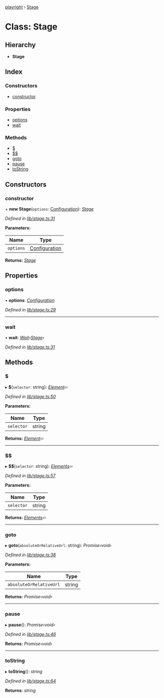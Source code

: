 [playright](../README.md) › [Stage](stage.md)

# Class: Stage

## Hierarchy

* **Stage**

## Index

### Constructors

* [constructor](stage.md#constructor)

### Properties

* [options](stage.md#options)
* [wait](stage.md#wait)

### Methods

* [$](stage.md#)
* [$$](stage.md#)
* [goto](stage.md#goto)
* [pause](stage.md#pause)
* [toString](stage.md#tostring)

## Constructors

###  constructor

\+ **new Stage**(`options`: [Configuration](../interfaces/configuration.md)): *[Stage](stage.md)*

*Defined in [lib/stage.ts:31](https://github.com/automician/playright/blob/master/lib/stage.ts#L31)*

**Parameters:**

Name | Type |
------ | ------ |
`options` | [Configuration](../interfaces/configuration.md) |

**Returns:** *[Stage](stage.md)*

## Properties

###  options

• **options**: *[Configuration](../interfaces/configuration.md)*

*Defined in [lib/stage.ts:29](https://github.com/automician/playright/blob/master/lib/stage.ts#L29)*

___

###  wait

• **wait**: *[Wait](wait.md)‹[Stage](stage.md)›*

*Defined in [lib/stage.ts:31](https://github.com/automician/playright/blob/master/lib/stage.ts#L31)*

## Methods

###  $

▸ **$**(`selector`: string): *[Element](element.md)‹›*

*Defined in [lib/stage.ts:50](https://github.com/automician/playright/blob/master/lib/stage.ts#L50)*

**Parameters:**

Name | Type |
------ | ------ |
`selector` | string |

**Returns:** *[Element](element.md)‹›*

___

###  $$

▸ **$$**(`selector`: string): *[Elements](elements.md)‹›*

*Defined in [lib/stage.ts:57](https://github.com/automician/playright/blob/master/lib/stage.ts#L57)*

**Parameters:**

Name | Type |
------ | ------ |
`selector` | string |

**Returns:** *[Elements](elements.md)‹›*

___

###  goto

▸ **goto**(`absoluteOrRelativeUrl`: string): *Promise‹void›*

*Defined in [lib/stage.ts:38](https://github.com/automician/playright/blob/master/lib/stage.ts#L38)*

**Parameters:**

Name | Type |
------ | ------ |
`absoluteOrRelativeUrl` | string |

**Returns:** *Promise‹void›*

___

###  pause

▸ **pause**(): *Promise‹void›*

*Defined in [lib/stage.ts:46](https://github.com/automician/playright/blob/master/lib/stage.ts#L46)*

**Returns:** *Promise‹void›*

___

###  toString

▸ **toString**(): *string*

*Defined in [lib/stage.ts:64](https://github.com/automician/playright/blob/master/lib/stage.ts#L64)*

**Returns:** *string*
